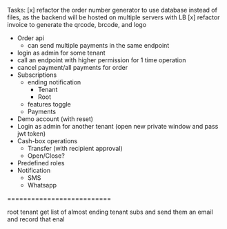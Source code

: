 ﻿Tasks:
[x] refactor the order number generator to use database instead of files, as the backend will be hosted on multiple servers with LB
[x] refactor invoice to generate the qrcode, brcode, and logo
- Order api
  - can send multiple payments in the same endpoint
- login as admin for some tenant
- call an endpoint with higher permission for 1 time operation
- cancel payment/all payments for order
- Subscriptions
  - ending notification
    - Tenant
    - Root 
  - features toggle
  - Payments
- Demo account (with reset)
- Login as admin for another tenant (open new private window and pass jwt token)
- Cash-box operations
  - Transfer (with recipient approval)
  - Open/Close?
- Predefined roles
- Notification
  - SMS
  - Whatsapp



==========================


root tenant get list of almost ending tenant subs and send them an email and record that enal